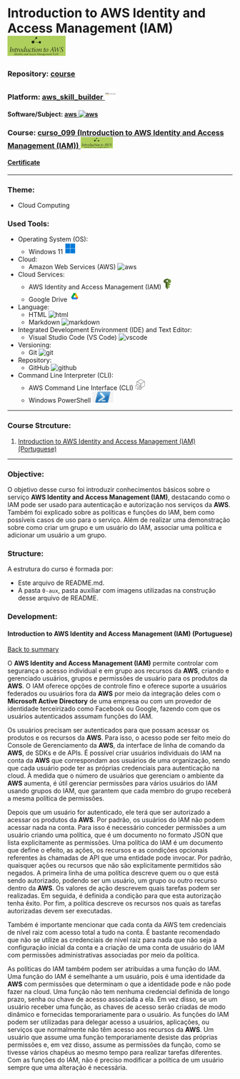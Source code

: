 # Introduction to AWS Identity and Access Management (IAM)   <img src="./0-aux/logo_course.png" alt="curso_099" width="auto" height="45">

### Repository: [course](../../../)   
### Platform: <a href="../../">aws_skill_builder   <img src="https://github.com/PedroHeeger/main/blob/main/0-aux/logos/plataforma/aws_skill_builder.png" alt="aws_skill_builder" width="auto" height="25"></a>
#### Software/Subject: <a href="../">aws   <img src="https://cdn.jsdelivr.net/gh/devicons/devicon/icons/amazonwebservices/amazonwebservices-original.svg" alt="aws" width="auto" height="25"></a>
### Course: <a href="./">curso_099 (Introduction to AWS Identity and Access Management (IAM))   <img src="./0-aux/logo_course.png" alt="curso_099" width="auto" height="25"></a>

#### <a href="https://github.com/PedroHeeger/main/blob/main/cert_ti/04-curso/cloud/aws/(23-12-11)%20Introduction%20to%20AWS%20IAM%20PH%20AWSSB.pdf">Certificate</a>

---

### Theme:
- Cloud Computing

### Used Tools:
- Operating System (OS): 
  - Windows 11   <img src="https://github.com/PedroHeeger/main/blob/main/0-aux/logos/software/windows11.png" alt="windows11" width="auto" height="25">
- Cloud:
  - Amazon Web Services (AWS)   <img src="https://cdn.jsdelivr.net/gh/devicons/devicon/icons/amazonwebservices/amazonwebservices-original.svg" alt="aws" width="auto" height="25">
- Cloud Services:
  - AWS Identity and Access Management (IAM)   <img src="https://github.com/PedroHeeger/main/blob/main/0-aux/logos/cloud/aws_iam.svg" alt="aws_iam" width="auto" height="25">
  - Google Drive   <img src="https://github.com/PedroHeeger/main/blob/main/0-aux/logos/software/google_drive.png" alt="google_drive" width="auto" height="25">
- Language:
  - HTML   <img src="https://cdn.jsdelivr.net/gh/devicons/devicon/icons/html5/html5-original.svg" alt="html" width="auto" height="25">
  - Markdown   <img src="https://cdn.jsdelivr.net/gh/devicons/devicon/icons/markdown/markdown-original.svg" alt="markdown" width="auto" height="25">
- Integrated Development Environment (IDE) and Text Editor:
  - Visual Studio Code (VS Code)   <img src="https://cdn.jsdelivr.net/gh/devicons/devicon/icons/vscode/vscode-original.svg" alt="vscode" width="auto" height="25">
- Versioning: 
  - Git   <img src="https://cdn.jsdelivr.net/gh/devicons/devicon/icons/git/git-original.svg" alt="git" width="auto" height="25">
- Repository:
  - GitHub   <img src="https://cdn.jsdelivr.net/gh/devicons/devicon/icons/github/github-original.svg" alt="github" width="auto" height="25">
- Command Line Interpreter (CLI):
  - AWS Command Line Interface (CLI)   <img src="https://github.com/PedroHeeger/main/blob/main/0-aux/logos/cloud/aws_cli.svg" alt="aws_cli" width="auto" height="25">
  - Windows PowerShell   <img src="https://github.com/PedroHeeger/main/blob/main/0-aux/logos/software/windows_power_shell.png" alt="windows_power_shell" width="auto" height="25">

---

<a name="item0"><h3>Course Strcuture:</h3></a>
1. <a href="#item01">Introduction to AWS Identity and Access Management (IAM) (Portuguese)</a><br>

---

### Objective:
O objetivo desse curso foi introduzir conhecimentos básicos sobre o serviço **AWS Identity and Access Management (IAM)**, destacando como o IAM pode ser usado para autenticação e autorização nos serviços da **AWS**. Também foi explicado sobre as políticas e funções do IAM, bem como possíveis casos de uso para o serviço. Além de realizar uma demonstração sobre como criar um grupo e um usuário do IAM, associar uma política e adicionar um usuário a um grupo.

### Structure:
A estrutura do curso é formada por:
- Este arquivo de README.md.
- A pasta `0-aux`, pasta auxiliar com imagens utilizadas na construção desse arquivo de README. 

### Development:

<a name="item01"><h4>Introduction to AWS Identity and Access Management (IAM) (Portuguese)</h4></a>[Back to summary](#item0)

O **AWS Identity and Access Management (IAM)** permite controlar com segurança o acesso individual e em grupo aos recursos da **AWS**, criando e gerenciado usuários, grupos e permissões de usuário para os produtos da **AWS**. O IAM oferece opções de controle fino e oferece suporte a usuários federados ou usuários fora da **AWS** por meio da integração deles com o **Microsoft Active Directory** de uma empresa ou com um provedor de identidade terceirizado como Facebook ou Google, fazendo com que os usuários autenticados assumam funções do IAM.

Os usuários precisam ser autenticados para que possam acessar os produtos e os recursos da **AWS**. Para isso, o acesso pode ser feito meio do Console de Gerenciamento da **AWS**, da interface de linha de comando da **AWS**, de SDKs e de APIs. É possível criar usuários individuais do IAM na conta da **AWS** que correspondam aos usuários de uma organização, sendo que cada usuário pode ter as próprias credenciais para autenticação na cloud. À medida que o número de usuários que gerenciam o ambiente da **AWS** aumenta, é útil gerenciar permissões para vários usuários do IAM usando grupos do IAM, que garantem que cada membro do grupo receberá a mesma política de permissões.

Depois que um usuário for autenticado, ele terá que ser autorizado a acessar os produtos da **AWS**. Por padrão, os usuários do IAM não podem acessar nada na conta. Para isso é necessário conceder permissões a um usuário criando uma política, que é um documento no formato JSON que lista explicitamente as permissões. Uma política do IAM é um documento que define o efeito, as ações, os recursos e as condições opcionais referentes às chamadas de API que uma entidade pode invocar. Por padrão, quaisquer ações ou recursos que não são explicitamente permitidos são negados. A primeira linha de uma política descreve quem ou o que está sendo autorizado, podendo ser um usuário, um grupo ou outro recurso dentro da **AWS**. Os valores de ação descrevem quais tarefas podem ser realizadas. Em seguida, é definida a condição para que esta autorização tenha êxito. Por fim, a política descreve os recursos nos quais as tarefas autorizadas devem ser executadas.

Também é importante mencionar que cada conta da AWS tem credenciais de nível raiz com acesso total a tudo na conta. É bastante recomendado que não se utilize as credenciais de nível raiz para nada que não seja a configuração inicial da conta e a criação de uma conta de usuário do IAM com permissões administrativas associadas por meio da política.

As políticas do IAM também podem ser atribuídas a uma função do IAM. Uma função do IAM é semelhante a um usuário, pois é uma identidade da **AWS** com permissões que determinam o que a identidade pode e não pode fazer na cloud. Uma função não tem nenhuma credencial definida de longo prazo, senha ou chave de acesso associada a ela. Em vez disso, se um usuário receber uma função, as chaves de acesso serão criadas de modo dinâmico e fornecidas temporariamente para o usuário. As funções do IAM podem ser utilizadas para delegar acesso a usuários, aplicações, ou serviços que normalmente não têm acesso aos recursos da **AWS**. Um usuário que assume uma função temporariamente desiste das próprias permissões e, em vez disso, assume as permissões da função, como se tivesse vários chapéus ao mesmo tempo para realizar tarefas diferentes. Com as funções do IAM, não é preciso modificar a política de um usuário sempre que uma alteração é necessária.

